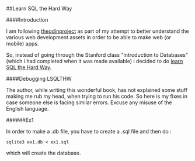 ##Learn SQL the Hard Way

####Introduction

I am following [theodinproject](http://http://www.theodinproject.com/web-development-101/databases?ref=lnav) as part of my attempt to better understand the various web development assets in order to be able to make web (or mobile) apps.

So, instead of going through the Stanford class "Introduction to Databases" (which i had completed when it was made available) i decided to do [learn SQL the Hard Way](http://sql.learncodethehardway.org/book/).

####Debugging LSQLTHW

The author, while writing this wonderful book, has not explained some stuff making me rub my head, when trying to run his code. So here is my fixes in case someone else is facing similar errors. Excuse any misuse of the English language.

######Ex1

In order to make a .db file, you have to create a .sql file and then do :

```
sqlite3 ex1.db < ex1.sql
```
which will create the database.

